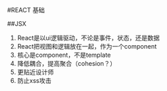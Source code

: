 #REACT 基础

##JSX

1. React是以ui逻辑驱动，不论是事件，状态，还是数据
2. React把视图和逻辑放在一起，作为一个component
3. 核心是component，不是template
4. 降低耦合，提高聚合（cohesion？）
5. 更贴近设计师
6. 防止xss攻击


